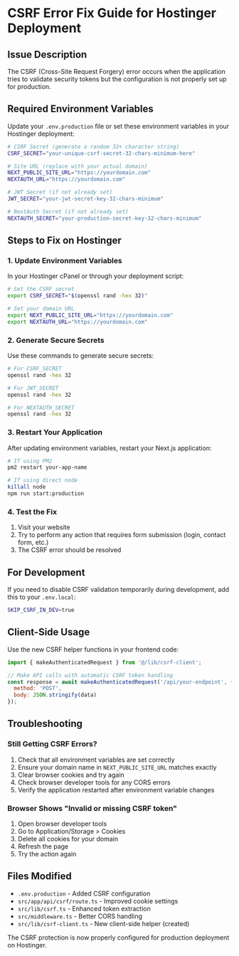 # CSRF Error Fix Guide for Hostinger Deployment

## Issue Description
The CSRF (Cross-Site Request Forgery) error occurs when the application tries to validate security tokens but the configuration is not properly set up for production.

## Required Environment Variables

Update your `.env.production` file or set these environment variables in your Hostinger deployment:

```bash
# CSRF Secret (generate a random 32+ character string)
CSRF_SECRET="your-unique-csrf-secret-32-chars-minimum-here"

# Site URL (replace with your actual domain)
NEXT_PUBLIC_SITE_URL="https://yourdomain.com"
NEXTAUTH_URL="https://yourdomain.com"

# JWT Secret (if not already set)
JWT_SECRET="your-jwt-secret-key-32-chars-minimum"

# NextAuth Secret (if not already set)  
NEXTAUTH_SECRET="your-production-secret-key-32-chars-minimum"
```

## Steps to Fix on Hostinger

### 1. Update Environment Variables
In your Hostinger cPanel or through your deployment script:

```bash
# Set the CSRF secret
export CSRF_SECRET="$(openssl rand -hex 32)"

# Set your domain URL
export NEXT_PUBLIC_SITE_URL="https://yourdomain.com"
export NEXTAUTH_URL="https://yourdomain.com"
```

### 2. Generate Secure Secrets
Use these commands to generate secure secrets:

```bash
# For CSRF_SECRET
openssl rand -hex 32

# For JWT_SECRET  
openssl rand -hex 32

# For NEXTAUTH_SECRET
openssl rand -hex 32
```

### 3. Restart Your Application
After updating environment variables, restart your Next.js application:

```bash
# If using PM2
pm2 restart your-app-name

# If using direct node
killall node
npm run start:production
```

### 4. Test the Fix
1. Visit your website
2. Try to perform any action that requires form submission (login, contact form, etc.)
3. The CSRF error should be resolved

## For Development
If you need to disable CSRF validation temporarily during development, add this to your `.env.local`:

```bash
SKIP_CSRF_IN_DEV=true
```

## Client-Side Usage
Use the new CSRF helper functions in your frontend code:

```javascript
import { makeAuthenticatedRequest } from '@/lib/csrf-client';

// Make API calls with automatic CSRF token handling
const response = await makeAuthenticatedRequest('/api/your-endpoint', {
  method: 'POST',
  body: JSON.stringify(data)
});
```

## Troubleshooting

### Still Getting CSRF Errors?
1. Check that all environment variables are set correctly
2. Ensure your domain name in `NEXT_PUBLIC_SITE_URL` matches exactly
3. Clear browser cookies and try again
4. Check browser developer tools for any CORS errors
5. Verify the application restarted after environment variable changes

### Browser Shows "Invalid or missing CSRF token"
1. Open browser developer tools
2. Go to Application/Storage > Cookies
3. Delete all cookies for your domain
4. Refresh the page
5. Try the action again

## Files Modified
- `.env.production` - Added CSRF configuration
- `src/app/api/csrf/route.ts` - Improved cookie settings
- `src/lib/csrf.ts` - Enhanced token extraction
- `src/middleware.ts` - Better CORS handling
- `src/lib/csrf-client.ts` - New client-side helper (created)

The CSRF protection is now properly configured for production deployment on Hostinger.